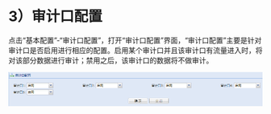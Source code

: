 

# 3）审计口配置

点击“基本配置”-“审计口配置”，打开“审计口配置”界面，“审计口配置”主要是针对审计口是否启用进行相应的配置。启用某个审计口并且该审计口有流量进入时，将对该部分数据进行审计；禁用之后，该审计口的数据将不做审计。

![](/images/operation/manage/basic/audit.png)
